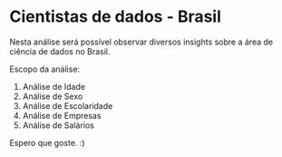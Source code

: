 # Cientistas de dados - Brasil

Nesta análise será possível observar diversos insights sobre a área de ciência de dados no Brasil.

Escopo da análise:
1. Análise de Idade
2. Análise de Sexo
3. Análise de Escolaridade
4. Análise de Empresas
5. Análise de Salários

Espero que goste. :)
